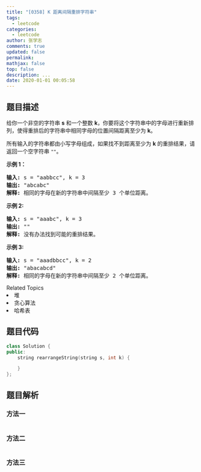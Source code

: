 ```yaml
---
title: "[0358] K 距离间隔重排字符串"
tags:
  - leetcode
categories:
  - leetcode
author: 张学志
comments: true
updated: false
permalink:
mathjax: false
top: false
description: ...
date: 2020-01-01 00:05:58
---
```


## 题目描述

<p>给你一个非空的字符串&nbsp;<strong>s</strong>&nbsp;和一个整数&nbsp;<strong>k</strong>，你要将这个字符串中的字母进行重新排列，使得重排后的字符串中相同字母的位置间隔距离至少为&nbsp;<strong>k</strong>。</p>

<p>所有输入的字符串都由小写字母组成，如果找不到距离至少为&nbsp;<strong>k</strong>&nbsp;的重排结果，请返回一个空字符串&nbsp;<code>&quot;&quot;</code>。</p>

<p><strong>示例 1：</strong></p>

<pre><strong>输入: </strong>s = &quot;aabbcc&quot;, k = 3
<strong>输出: </strong>&quot;abcabc&quot; 
<strong>解释: </strong>相同的字母在新的字符串中间隔至少 3 个单位距离。
</pre>

<p><strong>示例 2:</strong></p>

<pre><strong>输入: </strong>s = &quot;aaabc&quot;, k = 3
<strong>输出: </strong>&quot;&quot; 
<strong>解释:</strong> 没有办法找到可能的重排结果。
</pre>

<p><strong>示例&nbsp;3:</strong></p>

<pre><strong>输入: </strong>s = &quot;aaadbbcc&quot;, k = 2
<strong>输出: </strong>&quot;abacabcd&quot;
<strong>解释:</strong> 相同的字母在新的字符串中间隔至少 2 个单位距离。
</pre>
<div><div>Related Topics</div><div><li>堆</li><li>贪心算法</li><li>哈希表</li></div></div>

## 题目代码

```cpp
class Solution {
public:
    string rearrangeString(string s, int k) {

    }
};
```

## 题目解析

### 方法一

```cpp

```

### 方法二

```cpp

```

### 方法三

```cpp

```

